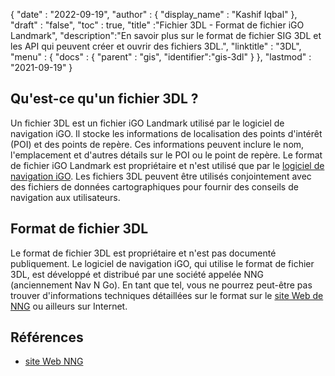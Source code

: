 {
  "date" : "2022-09-19",
  "author" : {
    "display_name" : "Kashif Iqbal"
},
  "draft" : "false",
  "toc" : true,
  "title" :"Fichier 3DL - Format de fichier iGO Landmark",
  "description":"En savoir plus sur le format de fichier SIG 3DL et les API qui peuvent créer et ouvrir des fichiers 3DL.",
  "linktitle" : "3DL",
  "menu" : {
    "docs" : {
      "parent" : "gis",
      "identifier":"gis-3dl"
}
},
  "lastmod" : "2021-09-19"
}

## Qu'est-ce qu'un fichier 3DL ?

Un fichier 3DL est un fichier iGO Landmark utilisé par le logiciel de navigation iGO. Il stocke les informations de localisation des points d'intérêt (POI) et des points de repère. Ces informations peuvent inclure le nom, l'emplacement et d'autres détails sur le POI ou le point de repère. Le format de fichier iGO Landmark est propriétaire et n'est utilisé que par le [logiciel de navigation iGO](https://en.wikipedia.org/wiki/IGO_(software)). Les fichiers 3DL peuvent être utilisés conjointement avec des fichiers de données cartographiques pour fournir des conseils de navigation aux utilisateurs.

## Format de fichier 3DL

Le format de fichier 3DL est propriétaire et n'est pas documenté publiquement. Le logiciel de navigation iGO, qui utilise le format de fichier 3DL, est développé et distribué par une société appelée NNG (anciennement Nav N Go). En tant que tel, vous ne pourrez peut-être pas trouver d'informations techniques détaillées sur le format sur le [site Web de NNG](https://www.nng.com/) ou ailleurs sur Internet.

## Références

* [site Web NNG](https://www.nng.com/)

